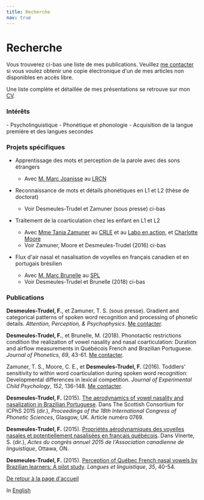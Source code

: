 ```yaml
---
title: Recherche
nav: true
---
```


<h1>Recherche</h1>

Vous trouverez ci-bas une liste de mes publications. Veuillez [me contacter](mailto:fdesmeul@uwo.ca) si vous voulez obtenir une copie électronique d'un de mes articles non disponibles en accès libre.

Une liste complète et détaillée de mes présentations se retrouve sur mon [CV](https://felixdtrudel.github.io/CVfr.pdf).

<h3>Intérêts</h3>
- Psycholinguistique
- Phonétique et phonologie
- Acquisition de la langue première et des langues secondes

<h3>Projets spécifiques</h3>

- Apprentissage des mots et perception de la parole avec des sons étrangers
  - Avec [M. Marc Joanisse](http://publish.uwo.ca/~marcj/) au [LRCN](http://www.psychology.uwo.ca/lrcn/)

- Reconnaissance de mots et détails phonétiques en L1 et L2 (thèse de doctorat)
  - Voir Desmeules-Trudel et Zamuner (sous presse) ci-bas

- Traitement de la coarticulation chez les enfant en L1 et L2
  - Avec [Mme Tania Zamuner](http://artsites.uottawa.ca/zamuner/?lang=en) au [CRLE](http://cclren.weebly.com/) et au [Labo en action](https://laboenactionuottawa.weebly.com), et [Charlotte Moore](https://psychandneuro.duke.edu/people/charlotte-moore)
  - Voir Zamuner, Moore et Desmeules-Trudel (2016) ci-bas

- Flux d'air nasal et nasalisation de voyelles en français canadien et en portugais brésilien
  - Avec [M. Marc Brunelle](http://aix1.uottawa.ca/%7embrunell/indexF.htm) au [SPL](http://artsites.uottawa.ca/spl-lss/fr/)
  - Voir Desmeules-Trudel et Brunelle (2018) ci-bas
  
<h3>Publications</h3>

**Desmeules-Trudel, F.**, et Zamuner, T. S. (sous presse). Gradient and categorical patterns of spoken word recognition and processing of phonetic details. _Attention, Perception, & Psychophysics_. [Me contacter](mailto:fdesmeul@uwo.ca).

**Desmeules-Trudel, F.**, et Brunelle, M. (2018). Phonotactic restrictions condition the realization of vowel nasality and nasal coarticulation: Duration and airflow measurements in Québécois French and Brazilian Portuguese. _Journal of Phonetics_, _69_, 43-61. [Me contacter](mailto:fdesmeul@uwo.ca).
  
Zamuner, T. S., Moore, C. E., et **Desmeules-Trudel, F.** (2016). Toddlers’ sensitivity to within word coarticulation during spoken word recognition: Developmental differences in lexical competition. _Journal of Experimental Child Psychology_, _152_, 136-148. [Me contacter](mailto:fdesmeul@uwo.ca).

**Desmeules-Trudel, F.** (2015). [The aerodynamics of vowel nasality and nasalization in Brazilian Portuguese](https://www.internationalphoneticassociation.org/icphs-proceedings/ICPhS2015/Papers/ICPHS0769.pdf). Dans The Scottish Consortium for ICPhS 2015 (dir.), _Proceedings of the 18th International Congress of Phonetic Sciences_, Glasgow, UK. Article numéro 0769.

**Desmeules-Trudel, F.** (2015). [Propriétés aérodynamiques des voyelles nasales et potentiellement nasalisées en français québécois](http://cla-acl.ca/wp-content/uploads/DesmeulesTrudel-2015.pdf). Dans Vinerte, S. (dir.), _Actes du congrès annuel 2015 de l'Association canadienne de linguistique_, Ottawa, ON.

**Desmeules-Trudel, F.** (2015). [Perception of Québec French nasal vowels by Brazilian learners: A pilot study](http://www.lli.ulaval.ca/fileadmin/llt/fichiers/recherche/revue_LL/vol35/F.Desmeules-Trudel.pdf). _Langues et linguistique_, _35_, 40-54.

[De retour à la page d'accueil](https://felixdtrudel.github.io/fr/index.html)

In [English](https://felixdtrudel.github.io/research.html)

